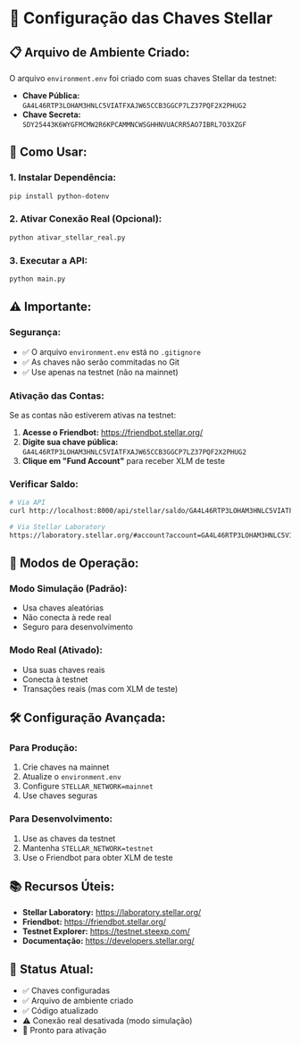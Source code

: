 # 🔐 Configuração das Chaves Stellar

## 📋 **Arquivo de Ambiente Criado:**

O arquivo `environment.env` foi criado com suas chaves Stellar da testnet:

- **Chave Pública:** `GA4L46RTP3LOHAM3HNLC5VIATFXAJW65CCB3GGCP7LZ37PQF2X2PHUG2`
- **Chave Secreta:** `SDY25443K6WYGFMCMW2R6KPCAMMNCWSGHHNVUACRR5AO7IBRL7O3XZGF`

## 🚀 **Como Usar:**

### **1. Instalar Dependência:**
```bash
pip install python-dotenv
```

### **2. Ativar Conexão Real (Opcional):**
```bash
python ativar_stellar_real.py
```

### **3. Executar a API:**
```bash
python main.py
```

## ⚠️ **Importante:**

### **Segurança:**
- ✅ O arquivo `environment.env` está no `.gitignore`
- ✅ As chaves não serão commitadas no Git
- ✅ Use apenas na testnet (não na mainnet)

### **Ativação das Contas:**
Se as contas não estiverem ativas na testnet:

1. **Acesse o Friendbot:** https://friendbot.stellar.org/
2. **Digite sua chave pública:** `GA4L46RTP3LOHAM3HNLC5VIATFXAJW65CCB3GGCP7LZ37PQF2X2PHUG2`
3. **Clique em "Fund Account"** para receber XLM de teste

### **Verificar Saldo:**
```bash
# Via API
curl http://localhost:8000/api/stellar/saldo/GA4L46RTP3LOHAM3HNLC5VIATFXAJW65CCB3GGCP7LZ37PQF2X2PHUG2

# Via Stellar Laboratory
https://laboratory.stellar.org/#account?account=GA4L46RTP3LOHAM3HNLC5VIATFXAJW65CCB3GGCP7LZ37PQF2X2PHUG2
```

## 🔄 **Modos de Operação:**

### **Modo Simulação (Padrão):**
- Usa chaves aleatórias
- Não conecta à rede real
- Seguro para desenvolvimento

### **Modo Real (Ativado):**
- Usa suas chaves reais
- Conecta à testnet
- Transações reais (mas com XLM de teste)

## 🛠️ **Configuração Avançada:**

### **Para Produção:**
1. Crie chaves na mainnet
2. Atualize o `environment.env`
3. Configure `STELLAR_NETWORK=mainnet`
4. Use chaves seguras

### **Para Desenvolvimento:**
1. Use as chaves da testnet
2. Mantenha `STELLAR_NETWORK=testnet`
3. Use o Friendbot para obter XLM de teste

## 📚 **Recursos Úteis:**

- **Stellar Laboratory:** https://laboratory.stellar.org/
- **Friendbot:** https://friendbot.stellar.org/
- **Testnet Explorer:** https://testnet.steexp.com/
- **Documentação:** https://developers.stellar.org/

## 🎯 **Status Atual:**

- ✅ Chaves configuradas
- ✅ Arquivo de ambiente criado
- ✅ Código atualizado
- ⚠️ Conexão real desativada (modo simulação)
- 🔄 Pronto para ativação
